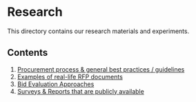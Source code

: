 # Research
This directory contains our research materials and experiments.

## Contents
1. [Procurement process & general best practices / guidelines](https://github.com/AI-Unisphere/Internal/blob/main/research/procurement-process.md)
2. [Examples of real-life RFP documents](https://github.com/AI-Unisphere/Internal/blob/main/research/RFP-documents/README.md)
3. [Bid Evaluation Approaches](https://github.com/AI-Unisphere/Internal/blob/main/research/bid-evaluation.md)
4. [Surveys & Reports that are publicly available](https://github.com/AI-Unisphere/Internal/tree/main/research/reports-and-surveys)
